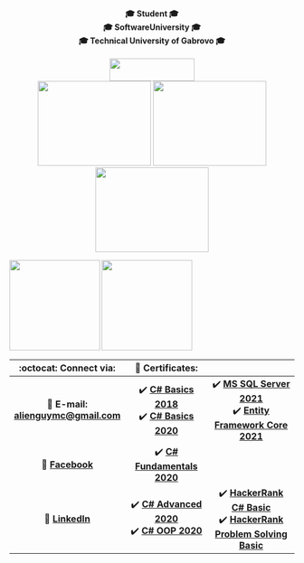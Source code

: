 <!-- Top text and gifs -->
<p align="center">
   <b>🎓 Student 🎓<br>🎓 SoftwareUniversity 🎓<br>🎓 Technical University of Gabrovo 🎓
      <br>
      <br>
         <img width="150" height="40" src="https://visitor-badge.glitch.me/badge?page_id=georgidelchev">
      <br>
   <img width="200" height="150" src="https://media.giphy.com/media/MeJgB3yMMwIaHmKD4z/giphy.gif">
   <img width="200" height="150" src="https://media1.tenor.com/images/cd37fa49c983ac905df0016fd5b6a2ee/tenor.gif">
   <img width="200" height="150" src="https://media.giphy.com/media/MeJgB3yMMwIaHmKD4z/giphy.gif">
</p>
<!-- Top text and gifs -->

<!-- Statistics -->
<div>
  <img height="160" align="left" src="https://github-readme-stats.vercel.app/api?username=georgidelchev&count_private=true&true&hide=issues&show_icons=true" />
  <img height="160" src="https://github-readme-stats.vercel.app/api/top-langs/?username=georgidelchev&layout=compact" />
</div>
<!-- Statistics -->

<!-- Table of content -->
| :octocat: Connect via: | :scroll: Certificates: | |
| :-: | :-: | :-: |
| :e-mail: **E-mail:**<br/>**alienguymc@gmail.com**| :heavy_check_mark: [**C# Basics 2018**](https://softuni.bg/certificates/details/60522/7f0d88f0)<br/>:heavy_check_mark: [**C# Basics 2020**](https://softuni.bg/certificates/details/81516/44cacb84)| :heavy_check_mark: [**MS SQL Server 2021**](https://softuni.bg/certificates/details/97805/3e5bda4c)<br/>:heavy_check_mark: [**Entity Framework Core 2021**](https://softuni.bg/certificates/details/102692/d34202da) |
| :blue_book: [**Facebook**](https://www.facebook.com/georgi.d99/)| :heavy_check_mark: [**C# Fundamentals 2020**](https://softuni.bg/certificates/details/86254/2b4e820e)| |
| 💼 [**LinkedIn**](https://www.linkedin.com/in/delchevgeorgi/)| :heavy_check_mark: [**C# Advanced 2020**](https://softuni.bg/certificates/details/90388/fe4aa004)<br/>:heavy_check_mark: [**C# OOP 2020**](https://softuni.bg/certificates/details/95813/bafda7ee)|:heavy_check_mark: [**HackerRank C# Basic**](https://www.hackerrank.com/certificates/71abd1cb4332)<br/>:heavy_check_mark: [**HackerRank Problem Solving Basic**](https://www.hackerrank.com/certificates/d750d27f85a4)|
<!-- Table of content -->








